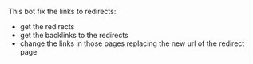 This bot fix the links to redirects:
- get the redirects
- get the backlinks to the redirects
- change the links in those pages replacing the new url of the redirect page
